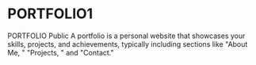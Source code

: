 # PORTFOLIO1
PORTFOLIO Public A portfolio is a personal website that showcases your skills, projects, and achievements, typically including sections like "About Me, " "Projects, " and "Contact."
